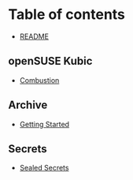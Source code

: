 # Table of contents

* [README](README.md)

## openSUSE Kubic

* [Combustion](opensuse-kubic/combustion.md)

## Archive

* [Getting Started](archive/getting-started.md)

## Secrets

* [Sealed Secrets](secrets/sealed-secrets.md)

